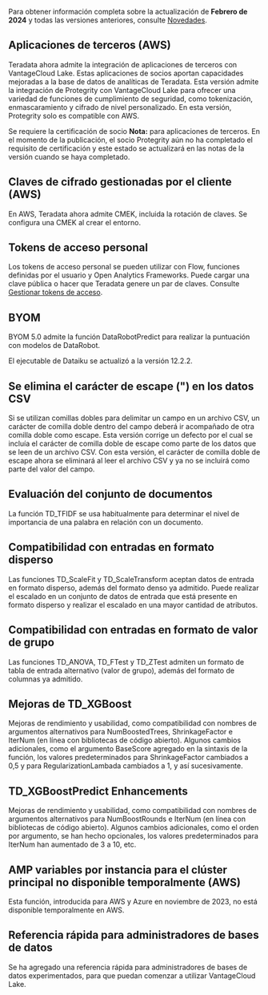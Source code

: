 Para obtener información completa sobre la actualización de **Febrero de 2024** y todas las versiones anteriores, consulte [Novedades](https://docs.teradata.com/access/sources/dita/topic?dita:mapPath=phg1621910019905.ditamap&dita:ditavalPath=pny1626732985837.ditaval&dita:topicPath=lpz1632246643646.dita).

Aplicaciones de terceros (AWS)
------------------------------

Teradata ahora admite la integración de aplicaciones de terceros con VantageCloud Lake. Estas aplicaciones de socios aportan capacidades mejoradas a la base de datos de analíticas de Teradata. Esta versión admite la integración de Protegrity con VantageCloud Lake para ofrecer una variedad de funciones de cumplimiento de seguridad, como tokenización, enmascaramiento y cifrado de nivel personalizado. En esta versión, Protegrity solo es compatible con AWS.

Se requiere la certificación de socio **Nota:** para aplicaciones de terceros. En el momento de la publicación, el socio Protegrity aún no ha completado el requisito de certificación y este estado se actualizará en las notas de la versión cuando se haya completado.

Claves de cifrado gestionadas por el cliente (AWS)
--------------------------------------------------

En AWS, Teradata ahora admite CMEK, incluida la rotación de claves. Se configura una CMEK al crear el entorno.

Tokens de acceso personal
-------------------------

Los tokens de acceso personal se pueden utilizar con Flow, funciones definidas por el usuario y Open Analytics Frameworks. Puede cargar una clave pública o hacer que Teradata genere un par de claves. Consulte [Gestionar tokens de acceso](mwx1694115292045.md).

BYOM
----

BYOM 5.0 admite la función DataRobotPredict para realizar la puntuación con modelos de DataRobot.

El ejecutable de Dataiku se actualizó a la versión 12.2.2.

Se elimina el carácter de escape (") en los datos CSV
-----------------------------------------------------

Si se utilizan comillas dobles para delimitar un campo en un archivo CSV, un carácter de comilla doble dentro del campo deberá ir acompañado de otra comilla doble como escape. Esta versión corrige un defecto por el cual se incluía el carácter de comilla doble de escape como parte de los datos que se leen de un archivo CSV. Con esta versión, el carácter de comilla doble de escape ahora se eliminará al leer el archivo CSV y ya no se incluirá como parte del valor del campo.

Evaluación del conjunto de documentos
-------------------------------------

La función TD\_TFIDF se usa habitualmente para determinar el nivel de importancia de una palabra en relación con un documento.

Compatibilidad con entradas en formato disperso
-----------------------------------------------

Las funciones TD\_ScaleFit y TD\_ScaleTransform aceptan datos de entrada en formato disperso, además del formato denso ya admitido. Puede realizar el escalado en un conjunto de datos de entrada que está presente en formato disperso y realizar el escalado en una mayor cantidad de atributos.

Compatibilidad con entradas en formato de valor de grupo
--------------------------------------------------------

Las funciones TD\_ANOVA, TD\_FTest y TD\_ZTest admiten un formato de tabla de entrada alternativo (valor de grupo), además del formato de columnas ya admitido.

Mejoras de TD\_XGBoost
----------------------

Mejoras de rendimiento y usabilidad, como compatibilidad con nombres de argumentos alternativos para NumBoostedTrees, ShrinkageFactor e IterNum (en línea con bibliotecas de código abierto). Algunos cambios adicionales, como el argumento BaseScore agregado en la sintaxis de la función, los valores predeterminados para ShrinkageFactor cambiados a 0,5 y para RegularizationLambada cambiados a 1, y así sucesivamente.

TD\_XGBoostPredict Enhancements
-------------------------------

Mejoras de rendimiento y usabilidad, como compatibilidad con nombres de argumentos alternativos para NumBoostRounds e IterNum (en línea con bibliotecas de código abierto). Algunos cambios adicionales, como el orden por argumento, se han hecho opcionales, los valores predeterminados para IterNum han aumentado de 3 a 10, etc.

AMP variables por instancia para el clúster principal no disponible temporalmente (AWS)
---------------------------------------------------------------------------------------

Esta función, introducida para AWS y Azure en noviembre de 2023, no está disponible temporalmente en AWS.

Referencia rápida para administradores de bases de datos
--------------------------------------------------------

Se ha agregado una referencia rápida para administradores de bases de datos experimentados, para que puedan comenzar a utilizar VantageCloud Lake.
